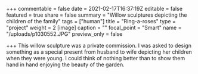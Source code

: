 +++
commentable = false
date = 2021-02-17T16:37:19Z
editable = false
featured = true
share = false
summary = "Willow sculptures depicting the children of the family"
tags = ["human"]
title = "Ring-a-roses"
type = "project"
weight = 2
[image]
caption = ""
focal_point = "Smart"
name = "/uploads/p1030552.JPG"
preview_only = false

+++
This willow sculpture was a private commission. I was asked to design something as a special present from husband to wife depicting her children when they were young. I could think of nothing better than to show them hand in hand enjoying the beauty of the garden.